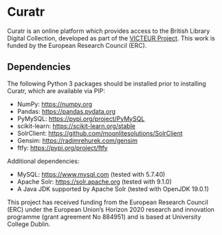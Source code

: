# Curatr

Curatr is an online platform which provides access to the British Library Digital Collection, developed as part of the [VICTEUR Project](https://projectvicteur.com). This work is funded by the European Research Council (ERC).

## Dependencies

The following Python 3 packages should be installed prior to installing Curatr, which are available via PIP:

- NumPy: https://numpy.org
- Pandas: https://pandas.pydata.org
- PyMySQL: https://pypi.org/project/PyMySQL
- scikit-learn: https://scikit-learn.org/stable
- SolrClient: https://github.com/moonlitesolutions/SolrClient
- Gensim: https://radimrehurek.com/gensim
- ftfy: https://pypi.org/project/ftfy

Additional dependencies:
- MySQL: https://www.mysql.com (tested with 5.7.40)
- Apache Solr: https://solr.apache.org (tested with 9.1.0)
- A Java JDK supported by Apache Solr (tested with OpenJDK 19.0.1) 

This project has received funding from the European Research Council (ERC) under the European Union’s Horizon 2020 research and innovation programme (grant agreement No 884951) and is based at University College Dublin.

